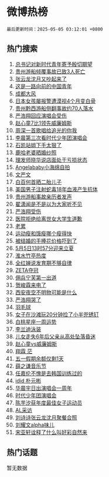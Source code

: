 # 微博热榜

`最后更新时间：2025-05-05 03:12:01 +0800`

## 热门搜索

1. [总书记对新时代青年寄予殷切期望](https://m.weibo.cn/search?containerid=100103type%3D1%26t%3D10%26q%3D%23%E6%80%BB%E4%B9%A6%E8%AE%B0%E5%AF%B9%E6%96%B0%E6%97%B6%E4%BB%A3%E9%9D%92%E5%B9%B4%E5%AF%84%E4%BA%88%E6%AE%B7%E5%88%87%E6%9C%9F%E6%9C%9B%23&stream_entry_id=51&isnewpage=1&extparam=seat%3D1%26dgr%3D0%26filter_type%3Drealtimehot%26stream_entry_id%3D51%26c_type%3D51%26pos%3D0%26cate%3D10103%26q%3D%2523%25E6%2580%25BB%25E4%25B9%25A6%25E8%25AE%25B0%25E5%25AF%25B9%25E6%2596%25B0%25E6%2597%25B6%25E4%25BB%25A3%25E9%259D%2592%25E5%25B9%25B4%25E5%25AF%2584%25E4%25BA%2588%25E6%25AE%25B7%25E5%2588%2587%25E6%259C%259F%25E6%259C%259B%2523%26display_time%3D1746385920%26pre_seqid%3D17463859203340155003267)
1. [贵州游船倾覆事故已致3人死亡](https://m.weibo.cn/search?containerid=100103type%3D1%26t%3D10%26q%3D%23%E8%B4%B5%E5%B7%9E%E6%B8%B8%E8%88%B9%E5%80%BE%E8%A6%86%E4%BA%8B%E6%95%85%E5%B7%B2%E8%87%B43%E4%BA%BA%E6%AD%BB%E4%BA%A1%23&stream_entry_id=31&isnewpage=1&extparam=seat%3D1%26lcate%3D5001%26pos%3D0%26q%3D%2523%25E8%25B4%25B5%25E5%25B7%259E%25E6%25B8%25B8%25E8%2588%25B9%25E5%2580%25BE%25E8%25A6%2586%25E4%25BA%258B%25E6%2595%2585%25E5%25B7%25B2%25E8%2587%25B43%25E4%25BA%25BA%25E6%25AD%25BB%25E4%25BA%25A1%2523%26dgr%3D0%26filter_type%3Drealtimehot%26band_rank%3D1%26c_type%3D31%26flag%3D2%26stream_entry_id%3D31%26cate%3D5001%26realpos%3D1%26display_time%3D1746385920%26pre_seqid%3D17463859203340155003267)
1. [张云龙沈月又吵起来了](https://m.weibo.cn/search?containerid=100103type%3D1%26t%3D10%26q%3D%23%E5%BC%A0%E4%BA%91%E9%BE%99%E6%B2%88%E6%9C%88%E5%8F%88%E5%90%B5%E8%B5%B7%E6%9D%A5%E4%BA%86%23&stream_entry_id=31&isnewpage=1&extparam=seat%3D1%26lcate%3D5001%26pos%3D1%26q%3D%2523%25E5%25BC%25A0%25E4%25BA%2591%25E9%25BE%2599%25E6%25B2%2588%25E6%259C%2588%25E5%258F%2588%25E5%2590%25B5%25E8%25B5%25B7%25E6%259D%25A5%25E4%25BA%2586%2523%26dgr%3D0%26filter_type%3Drealtimehot%26band_rank%3D2%26c_type%3D31%26flag%3D2%26stream_entry_id%3D31%26cate%3D5001%26realpos%3D2%26display_time%3D1746385920%26pre_seqid%3D17463859203340155003267)
1. [这是一路向前的中国青年](https://m.weibo.cn/search?containerid=100103type%3D1%26t%3D10%26q%3D%23%E8%BF%99%E6%98%AF%E4%B8%80%E8%B7%AF%E5%90%91%E5%89%8D%E7%9A%84%E4%B8%AD%E5%9B%BD%E9%9D%92%E5%B9%B4%23&stream_entry_id=31&isnewpage=1&extparam=seat%3D1%26lcate%3D5001%26pos%3D2%26q%3D%2523%25E8%25BF%2599%25E6%2598%25AF%25E4%25B8%2580%25E8%25B7%25AF%25E5%2590%2591%25E5%2589%258D%25E7%259A%2584%25E4%25B8%25AD%25E5%259B%25BD%25E9%259D%2592%25E5%25B9%25B4%2523%26dgr%3D0%26filter_type%3Drealtimehot%26band_rank%3D3%26c_type%3D31%26flag%3D0%26stream_entry_id%3D31%26cate%3D5001%26realpos%3D3%26display_time%3D1746385920%26pre_seqid%3D17463859203340155003267)
1. [成都大风](https://m.weibo.cn/search?containerid=100103type%3D1%26t%3D10%26q%3D%E6%88%90%E9%83%BD%E5%A4%A7%E9%A3%8E&stream_entry_id=31&isnewpage=1&extparam=seat%3D1%26lcate%3D5001%26pos%3D3%26q%3D%25E6%2588%2590%25E9%2583%25BD%25E5%25A4%25A7%25E9%25A3%258E%26dgr%3D0%26filter_type%3Drealtimehot%26band_rank%3D4%26c_type%3D31%26flag%3D0%26stream_entry_id%3D31%26cate%3D5001%26realpos%3D4%26display_time%3D1746385920%26pre_seqid%3D17463859203340155003267)
1. [日本女孩屡报警遭漠视4个月变白骨](https://m.weibo.cn/search?containerid=100103type%3D1%26t%3D10%26q%3D%23%E6%97%A5%E6%9C%AC%E5%A5%B3%E5%AD%A9%E5%B1%A1%E6%8A%A5%E8%AD%A6%E9%81%AD%E6%BC%A0%E8%A7%864%E4%B8%AA%E6%9C%88%E5%8F%98%E7%99%BD%E9%AA%A8%23&stream_entry_id=31&isnewpage=1&extparam=seat%3D1%26lcate%3D5001%26pos%3D4%26q%3D%2523%25E6%2597%25A5%25E6%259C%25AC%25E5%25A5%25B3%25E5%25AD%25A9%25E5%25B1%25A1%25E6%258A%25A5%25E8%25AD%25A6%25E9%2581%25AD%25E6%25BC%25A0%25E8%25A7%25864%25E4%25B8%25AA%25E6%259C%2588%25E5%258F%2598%25E7%2599%25BD%25E9%25AA%25A8%2523%26dgr%3D0%26filter_type%3Drealtimehot%26band_rank%3D5%26c_type%3D31%26flag%3D0%26stream_entry_id%3D31%26cate%3D5001%26realpos%3D5%26display_time%3D1746385920%26pre_seqid%3D17463859203340155003267)
1. [贵州黔西游船侧翻事故约70人落水](https://m.weibo.cn/search?containerid=100103type%3D1%26t%3D10%26q%3D%23%E8%B4%B5%E5%B7%9E%E9%BB%94%E8%A5%BF%E6%B8%B8%E8%88%B9%E4%BE%A7%E7%BF%BB%E4%BA%8B%E6%95%85%E7%BA%A670%E4%BA%BA%E8%90%BD%E6%B0%B4%23&stream_entry_id=31&isnewpage=1&extparam=seat%3D1%26lcate%3D5001%26pos%3D5%26q%3D%2523%25E8%25B4%25B5%25E5%25B7%259E%25E9%25BB%2594%25E8%25A5%25BF%25E6%25B8%25B8%25E8%2588%25B9%25E4%25BE%25A7%25E7%25BF%25BB%25E4%25BA%258B%25E6%2595%2585%25E7%25BA%25A670%25E4%25BA%25BA%25E8%2590%25BD%25E6%25B0%25B4%2523%26dgr%3D0%26filter_type%3Drealtimehot%26band_rank%3D6%26c_type%3D31%26flag%3D0%26stream_entry_id%3D31%26cate%3D5001%26realpos%3D6%26display_time%3D1746385920%26pre_seqid%3D17463859203340155003267)
1. [严浩翔回应演唱会受伤](https://m.weibo.cn/search?containerid=100103type%3D1%26t%3D10%26q%3D%23%E4%B8%A5%E6%B5%A9%E7%BF%94%E5%9B%9E%E5%BA%94%E6%BC%94%E5%94%B1%E4%BC%9A%E5%8F%97%E4%BC%A4%23&stream_entry_id=31&isnewpage=1&extparam=seat%3D1%26lcate%3D5001%26pos%3D6%26q%3D%2523%25E4%25B8%25A5%25E6%25B5%25A9%25E7%25BF%2594%25E5%259B%259E%25E5%25BA%2594%25E6%25BC%2594%25E5%2594%25B1%25E4%25BC%259A%25E5%258F%2597%25E4%25BC%25A4%2523%26dgr%3D0%26filter_type%3Drealtimehot%26band_rank%3D7%26c_type%3D31%26flag%3D0%26stream_entry_id%3D31%26cate%3D5001%26realpos%3D7%26display_time%3D1746385920%26pre_seqid%3D17463859203340155003267)
1. [赵心童7比1领先威廉姆斯](https://m.weibo.cn/search?containerid=100103type%3D1%26t%3D10%26q%3D%23%E8%B5%B5%E5%BF%83%E7%AB%A57%E6%AF%941%E9%A2%86%E5%85%88%E5%A8%81%E5%BB%89%E5%A7%86%E6%96%AF%23&stream_entry_id=31&isnewpage=1&extparam=seat%3D1%26lcate%3D5001%26pos%3D7%26q%3D%2523%25E8%25B5%25B5%25E5%25BF%2583%25E7%25AB%25A57%25E6%25AF%25941%25E9%25A2%2586%25E5%2585%2588%25E5%25A8%2581%25E5%25BB%2589%25E5%25A7%2586%25E6%2596%25AF%2523%26dgr%3D0%26filter_type%3Drealtimehot%26band_rank%3D8%26c_type%3D31%26flag%3D0%26stream_entry_id%3D31%26cate%3D5001%26realpos%3D8%26display_time%3D1746385920%26pre_seqid%3D17463859203340155003267)
1. [周深一首歌唱给追光的你我](https://m.weibo.cn/search?containerid=100103type%3D1%26t%3D10%26q%3D%23%E5%91%A8%E6%B7%B1%E4%B8%80%E9%A6%96%E6%AD%8C%E5%94%B1%E7%BB%99%E8%BF%BD%E5%85%89%E7%9A%84%E4%BD%A0%E6%88%91%23&stream_entry_id=31&isnewpage=1&extparam=seat%3D1%26lcate%3D5001%26pos%3D8%26q%3D%2523%25E5%2591%25A8%25E6%25B7%25B1%25E4%25B8%2580%25E9%25A6%2596%25E6%25AD%258C%25E5%2594%25B1%25E7%25BB%2599%25E8%25BF%25BD%25E5%2585%2589%25E7%259A%2584%25E4%25BD%25A0%25E6%2588%2591%2523%26dgr%3D0%26filter_type%3Drealtimehot%26band_rank%3D9%26c_type%3D31%26flag%3D0%26stream_entry_id%3D31%26cate%3D5001%26realpos%3D9%26display_time%3D1746385920%26pre_seqid%3D17463859203340155003267)
1. [李晨第三次看时代少年团演唱会](https://m.weibo.cn/search?containerid=100103type%3D1%26t%3D10%26q%3D%23%E6%9D%8E%E6%99%A8%E7%AC%AC%E4%B8%89%E6%AC%A1%E7%9C%8B%E6%97%B6%E4%BB%A3%E5%B0%91%E5%B9%B4%E5%9B%A2%E6%BC%94%E5%94%B1%E4%BC%9A%23&stream_entry_id=31&isnewpage=1&extparam=seat%3D1%26lcate%3D5001%26pos%3D9%26q%3D%2523%25E6%259D%258E%25E6%2599%25A8%25E7%25AC%25AC%25E4%25B8%2589%25E6%25AC%25A1%25E7%259C%258B%25E6%2597%25B6%25E4%25BB%25A3%25E5%25B0%2591%25E5%25B9%25B4%25E5%259B%25A2%25E6%25BC%2594%25E5%2594%25B1%25E4%25BC%259A%2523%26dgr%3D0%26filter_type%3Drealtimehot%26band_rank%3D10%26c_type%3D31%26flag%3D0%26stream_entry_id%3D31%26cate%3D5001%26realpos%3D10%26display_time%3D1746385920%26pre_seqid%3D17463859203340155003267)
1. [石凯站姐下手太狠了](https://m.weibo.cn/search?containerid=100103type%3D1%26t%3D10%26q%3D%23%E7%9F%B3%E5%87%AF%E7%AB%99%E5%A7%90%E4%B8%8B%E6%89%8B%E5%A4%AA%E7%8B%A0%E4%BA%86%23&stream_entry_id=31&isnewpage=1&extparam=seat%3D1%26lcate%3D5001%26pos%3D10%26q%3D%2523%25E7%259F%25B3%25E5%2587%25AF%25E7%25AB%2599%25E5%25A7%2590%25E4%25B8%258B%25E6%2589%258B%25E5%25A4%25AA%25E7%258B%25A0%25E4%25BA%2586%2523%26dgr%3D0%26filter_type%3Drealtimehot%26band_rank%3D11%26c_type%3D31%26flag%3D2%26stream_entry_id%3D31%26cate%3D5001%26realpos%3D11%26display_time%3D1746385920%26pre_seqid%3D17463859203340155003267)
1. [鹿哈老婆晒婚纱照](https://m.weibo.cn/search?containerid=100103type%3D1%26t%3D10%26q%3D%23%E9%B9%BF%E5%93%88%E8%80%81%E5%A9%86%E6%99%92%E5%A9%9A%E7%BA%B1%E7%85%A7%23&stream_entry_id=31&isnewpage=1&extparam=seat%3D1%26lcate%3D5001%26pos%3D11%26q%3D%2523%25E9%25B9%25BF%25E5%2593%2588%25E8%2580%2581%25E5%25A9%2586%25E6%2599%2592%25E5%25A9%259A%25E7%25BA%25B1%25E7%2585%25A7%2523%26dgr%3D0%26filter_type%3Drealtimehot%26band_rank%3D12%26c_type%3D31%26flag%3D2%26stream_entry_id%3D31%26cate%3D5001%26realpos%3D12%26display_time%3D1746385920%26pre_seqid%3D17463859203340155003267)
1. [理发师晓华说店面处于亏损状态](https://m.weibo.cn/search?containerid=100103type%3D1%26t%3D10%26q%3D%23%E7%90%86%E5%8F%91%E5%B8%88%E6%99%93%E5%8D%8E%E8%AF%B4%E5%BA%97%E9%9D%A2%E5%A4%84%E4%BA%8E%E4%BA%8F%E6%8D%9F%E7%8A%B6%E6%80%81%23&stream_entry_id=31&isnewpage=1&extparam=seat%3D1%26lcate%3D5001%26pos%3D12%26q%3D%2523%25E7%2590%2586%25E5%258F%2591%25E5%25B8%2588%25E6%2599%2593%25E5%258D%258E%25E8%25AF%25B4%25E5%25BA%2597%25E9%259D%25A2%25E5%25A4%2584%25E4%25BA%258E%25E4%25BA%258F%25E6%258D%259F%25E7%258A%25B6%25E6%2580%2581%2523%26dgr%3D0%26filter_type%3Drealtimehot%26band_rank%3D13%26c_type%3D31%26flag%3D2%26stream_entry_id%3D31%26cate%3D5001%26realpos%3D13%26display_time%3D1746385920%26pre_seqid%3D17463859203340155003267)
1. [Angelababy小海绵自拍](https://m.weibo.cn/search?containerid=100103type%3D1%26t%3D10%26q%3D%23Angelababy%E5%B0%8F%E6%B5%B7%E7%BB%B5%E8%87%AA%E6%8B%8D%23&stream_entry_id=31&isnewpage=1&extparam=seat%3D1%26lcate%3D5001%26pos%3D13%26q%3D%2523Angelababy%25E5%25B0%258F%25E6%25B5%25B7%25E7%25BB%25B5%25E8%2587%25AA%25E6%258B%258D%2523%26dgr%3D0%26filter_type%3Drealtimehot%26band_rank%3D14%26c_type%3D31%26flag%3D2%26stream_entry_id%3D31%26cate%3D5001%26realpos%3D14%26display_time%3D1746385920%26pre_seqid%3D17463859203340155003267)
1. [文严文](https://m.weibo.cn/search?containerid=100103type%3D1%26t%3D10%26q%3D%E6%96%87%E4%B8%A5%E6%96%87&stream_entry_id=31&isnewpage=1&extparam=seat%3D1%26lcate%3D5001%26pos%3D14%26q%3D%25E6%2596%2587%25E4%25B8%25A5%25E6%2596%2587%26dgr%3D0%26filter_type%3Drealtimehot%26band_rank%3D15%26c_type%3D31%26flag%3D0%26stream_entry_id%3D31%26cate%3D5001%26realpos%3D15%26display_time%3D1746385920%26pre_seqid%3D17463859203340155003267)
1. [白百何首晒二胎儿子](https://m.weibo.cn/search?containerid=100103type%3D1%26t%3D10%26q%3D%23%E7%99%BD%E7%99%BE%E4%BD%95%E9%A6%96%E6%99%92%E4%BA%8C%E8%83%8E%E5%84%BF%E5%AD%90%23&stream_entry_id=31&isnewpage=1&extparam=seat%3D1%26lcate%3D5001%26pos%3D15%26q%3D%2523%25E7%2599%25BD%25E7%2599%25BE%25E4%25BD%2595%25E9%25A6%2596%25E6%2599%2592%25E4%25BA%258C%25E8%2583%258E%25E5%2584%25BF%25E5%25AD%2590%2523%26dgr%3D0%26filter_type%3Drealtimehot%26band_rank%3D16%26c_type%3D31%26flag%3D2%26stream_entry_id%3D31%26cate%3D5001%26realpos%3D16%26display_time%3D1746385920%26pre_seqid%3D17463859203340155003267)
1. [美国男子注射蛇毒18年血液产生抗体](https://m.weibo.cn/search?containerid=100103type%3D1%26t%3D10%26q%3D%23%E7%BE%8E%E5%9B%BD%E7%94%B7%E5%AD%90%E6%B3%A8%E5%B0%84%E8%9B%87%E6%AF%9218%E5%B9%B4%E8%A1%80%E6%B6%B2%E4%BA%A7%E7%94%9F%E6%8A%97%E4%BD%93%23&stream_entry_id=31&isnewpage=1&extparam=seat%3D1%26lcate%3D5001%26pos%3D16%26q%3D%2523%25E7%25BE%258E%25E5%259B%25BD%25E7%2594%25B7%25E5%25AD%2590%25E6%25B3%25A8%25E5%25B0%2584%25E8%259B%2587%25E6%25AF%259218%25E5%25B9%25B4%25E8%25A1%2580%25E6%25B6%25B2%25E4%25BA%25A7%25E7%2594%259F%25E6%258A%2597%25E4%25BD%2593%2523%26dgr%3D0%26filter_type%3Drealtimehot%26band_rank%3D17%26c_type%3D31%26flag%3D0%26stream_entry_id%3D31%26cate%3D5001%26realpos%3D17%26display_time%3D1746385920%26pre_seqid%3D17463859203340155003267)
1. [贵州游船事故亲历者发声](https://m.weibo.cn/search?containerid=100103type%3D1%26t%3D10%26q%3D%E8%B4%B5%E5%B7%9E%E6%B8%B8%E8%88%B9%E4%BA%8B%E6%95%85%E4%BA%B2%E5%8E%86%E8%80%85%E5%8F%91%E5%A3%B0&stream_entry_id=31&isnewpage=1&extparam=seat%3D1%26lcate%3D5001%26pos%3D17%26q%3D%25E8%25B4%25B5%25E5%25B7%259E%25E6%25B8%25B8%25E8%2588%25B9%25E4%25BA%258B%25E6%2595%2585%25E4%25BA%25B2%25E5%258E%2586%25E8%2580%2585%25E5%258F%2591%25E5%25A3%25B0%26dgr%3D0%26filter_type%3Drealtimehot%26band_rank%3D18%26c_type%3D31%26flag%3D0%26stream_entry_id%3D31%26cate%3D5001%26realpos%3D18%26display_time%3D1746385920%26pre_seqid%3D17463859203340155003267)
1. [翟潇闻是不是以为大家听不见](https://m.weibo.cn/search?containerid=100103type%3D1%26t%3D10%26q%3D%E7%BF%9F%E6%BD%87%E9%97%BB%E6%98%AF%E4%B8%8D%E6%98%AF%E4%BB%A5%E4%B8%BA%E5%A4%A7%E5%AE%B6%E5%90%AC%E4%B8%8D%E8%A7%81&stream_entry_id=31&isnewpage=1&extparam=seat%3D1%26lcate%3D5001%26pos%3D18%26q%3D%25E7%25BF%259F%25E6%25BD%2587%25E9%2597%25BB%25E6%2598%25AF%25E4%25B8%258D%25E6%2598%25AF%25E4%25BB%25A5%25E4%25B8%25BA%25E5%25A4%25A7%25E5%25AE%25B6%25E5%2590%25AC%25E4%25B8%258D%25E8%25A7%2581%26dgr%3D0%26filter_type%3Drealtimehot%26band_rank%3D19%26c_type%3D31%26flag%3D0%26stream_entry_id%3D31%26cate%3D5001%26realpos%3D19%26display_time%3D1746385920%26pre_seqid%3D17463859203340155003267)
1. [严浩翔受伤](https://m.weibo.cn/search?containerid=100103type%3D1%26t%3D10%26q%3D%E4%B8%A5%E6%B5%A9%E7%BF%94%E5%8F%97%E4%BC%A4&stream_entry_id=31&isnewpage=1&extparam=seat%3D1%26lcate%3D5001%26pos%3D19%26q%3D%25E4%25B8%25A5%25E6%25B5%25A9%25E7%25BF%2594%25E5%258F%2597%25E4%25BC%25A4%26dgr%3D0%26filter_type%3Drealtimehot%26band_rank%3D20%26c_type%3D31%26flag%3D0%26stream_entry_id%3D31%26cate%3D5001%26realpos%3D20%26display_time%3D1746385920%26pre_seqid%3D17463859203340155003267)
1. [医院拒绝给离世女大学生道歉](https://m.weibo.cn/search?containerid=100103type%3D1%26t%3D10%26q%3D%23%E5%8C%BB%E9%99%A2%E6%8B%92%E7%BB%9D%E7%BB%99%E7%A6%BB%E4%B8%96%E5%A5%B3%E5%A4%A7%E5%AD%A6%E7%94%9F%E9%81%93%E6%AD%89%23&stream_entry_id=31&isnewpage=1&extparam=seat%3D1%26lcate%3D5001%26pos%3D20%26q%3D%2523%25E5%258C%25BB%25E9%2599%25A2%25E6%258B%2592%25E7%25BB%259D%25E7%25BB%2599%25E7%25A6%25BB%25E4%25B8%2596%25E5%25A5%25B3%25E5%25A4%25A7%25E5%25AD%25A6%25E7%2594%259F%25E9%2581%2593%25E6%25AD%2589%2523%26dgr%3D0%26filter_type%3Drealtimehot%26band_rank%3D21%26c_type%3D31%26flag%3D2%26stream_entry_id%3D31%26cate%3D5001%26realpos%3D21%26display_time%3D1746385920%26pre_seqid%3D17463859203340155003267)
1. [老累](https://m.weibo.cn/search?containerid=100103type%3D1%26t%3D10%26q%3D%E8%80%81%E7%B4%AF&stream_entry_id=31&isnewpage=1&extparam=seat%3D1%26lcate%3D5001%26pos%3D21%26q%3D%25E8%2580%2581%25E7%25B4%25AF%26dgr%3D0%26filter_type%3Drealtimehot%26band_rank%3D22%26c_type%3D31%26flag%3D0%26stream_entry_id%3D31%26cate%3D5001%26realpos%3D22%26display_time%3D1746385920%26pre_seqid%3D17463859203340155003267)
1. [运动瘦和饿瘦哪个瘦得快](https://m.weibo.cn/search?containerid=100103type%3D1%26t%3D10%26q%3D%23%E8%BF%90%E5%8A%A8%E7%98%A6%E5%92%8C%E9%A5%BF%E7%98%A6%E5%93%AA%E4%B8%AA%E7%98%A6%E5%BE%97%E5%BF%AB%23&stream_entry_id=31&isnewpage=1&extparam=seat%3D1%26lcate%3D5001%26pos%3D22%26q%3D%2523%25E8%25BF%2590%25E5%258A%25A8%25E7%2598%25A6%25E5%2592%258C%25E9%25A5%25BF%25E7%2598%25A6%25E5%2593%25AA%25E4%25B8%25AA%25E7%2598%25A6%25E5%25BE%2597%25E5%25BF%25AB%2523%26dgr%3D0%26filter_type%3Drealtimehot%26band_rank%3D23%26c_type%3D31%26flag%3D0%26stream_entry_id%3D31%26cate%3D5001%26realpos%3D23%26display_time%3D1746385920%26pre_seqid%3D17463859203340155003267)
1. [被结婚的手捧花价格吓到了](https://m.weibo.cn/search?containerid=100103type%3D1%26t%3D10%26q%3D%23%E8%A2%AB%E7%BB%93%E5%A9%9A%E7%9A%84%E6%89%8B%E6%8D%A7%E8%8A%B1%E4%BB%B7%E6%A0%BC%E5%90%93%E5%88%B0%E4%BA%86%23&stream_entry_id=31&isnewpage=1&extparam=seat%3D1%26lcate%3D5001%26pos%3D23%26q%3D%2523%25E8%25A2%25AB%25E7%25BB%2593%25E5%25A9%259A%25E7%259A%2584%25E6%2589%258B%25E6%258D%25A7%25E8%258A%25B1%25E4%25BB%25B7%25E6%25A0%25BC%25E5%2590%2593%25E5%2588%25B0%25E4%25BA%2586%2523%26dgr%3D0%26filter_type%3Drealtimehot%26band_rank%3D24%26c_type%3D31%26flag%3D0%26stream_entry_id%3D31%26cate%3D5001%26realpos%3D24%26display_time%3D1746385920%26pre_seqid%3D17463859203340155003267)
1. [5月5日13时57分迎来立夏](https://m.weibo.cn/search?containerid=100103type%3D1%26t%3D10%26q%3D%235%E6%9C%885%E6%97%A513%E6%97%B657%E5%88%86%E8%BF%8E%E6%9D%A5%E7%AB%8B%E5%A4%8F%23&stream_entry_id=31&isnewpage=1&extparam=seat%3D1%26lcate%3D5001%26pos%3D24%26q%3D%25235%25E6%259C%25885%25E6%2597%25A513%25E6%2597%25B657%25E5%2588%2586%25E8%25BF%258E%25E6%259D%25A5%25E7%25AB%258B%25E5%25A4%258F%2523%26dgr%3D0%26filter_type%3Drealtimehot%26band_rank%3D25%26c_type%3D31%26flag%3D0%26stream_entry_id%3D31%26cate%3D5001%26realpos%3D25%26display_time%3D1746385920%26pre_seqid%3D17463859203340155003267)
1. [淮水竹亭热度](https://m.weibo.cn/search?containerid=100103type%3D1%26t%3D10%26q%3D%23%E6%B7%AE%E6%B0%B4%E7%AB%B9%E4%BA%AD%E7%83%AD%E5%BA%A6%23&stream_entry_id=31&isnewpage=1&extparam=seat%3D1%26lcate%3D5001%26pos%3D25%26q%3D%2523%25E6%25B7%25AE%25E6%25B0%25B4%25E7%25AB%25B9%25E4%25BA%25AD%25E7%2583%25AD%25E5%25BA%25A6%2523%26dgr%3D0%26filter_type%3Drealtimehot%26band_rank%3D26%26c_type%3D31%26flag%3D0%26stream_entry_id%3D31%26cate%3D5001%26realpos%3D26%26display_time%3D1746385920%26pre_seqid%3D17463859203340155003267)
1. [全红婵说发育期不够自律](https://m.weibo.cn/search?containerid=100103type%3D1%26t%3D10%26q%3D%23%E5%85%A8%E7%BA%A2%E5%A9%B5%E8%AF%B4%E5%8F%91%E8%82%B2%E6%9C%9F%E4%B8%8D%E5%A4%9F%E8%87%AA%E5%BE%8B%23&stream_entry_id=31&isnewpage=1&extparam=seat%3D1%26lcate%3D5001%26pos%3D26%26q%3D%2523%25E5%2585%25A8%25E7%25BA%25A2%25E5%25A9%25B5%25E8%25AF%25B4%25E5%258F%2591%25E8%2582%25B2%25E6%259C%259F%25E4%25B8%258D%25E5%25A4%259F%25E8%2587%25AA%25E5%25BE%258B%2523%26dgr%3D0%26filter_type%3Drealtimehot%26band_rank%3D27%26c_type%3D31%26flag%3D0%26stream_entry_id%3D31%26cate%3D5001%26realpos%3D27%26display_time%3D1746385920%26pre_seqid%3D17463859203340155003267)
1. [ZETA夺冠](https://m.weibo.cn/search?containerid=100103type%3D1%26t%3D10%26q%3DZETA%E5%A4%BA%E5%86%A0&stream_entry_id=31&isnewpage=1&extparam=seat%3D1%26lcate%3D5001%26pos%3D27%26q%3DZETA%25E5%25A4%25BA%25E5%2586%25A0%26dgr%3D0%26filter_type%3Drealtimehot%26band_rank%3D28%26c_type%3D31%26flag%3D0%26stream_entry_id%3D31%26cate%3D5001%26realpos%3D28%26display_time%3D1746385920%26pre_seqid%3D17463859203340155003267)
1. [佣兵宁芙第一出道](https://m.weibo.cn/search?containerid=100103type%3D1%26t%3D10%26q%3D%E4%BD%A3%E5%85%B5%E5%AE%81%E8%8A%99%E7%AC%AC%E4%B8%80%E5%87%BA%E9%81%93&stream_entry_id=31&isnewpage=1&extparam=seat%3D1%26lcate%3D5001%26pos%3D28%26q%3D%25E4%25BD%25A3%25E5%2585%25B5%25E5%25AE%2581%25E8%258A%2599%25E7%25AC%25AC%25E4%25B8%2580%25E5%2587%25BA%25E9%2581%2593%26dgr%3D0%26filter_type%3Drealtimehot%26band_rank%3D29%26c_type%3D31%26flag%3D0%26stream_entry_id%3D31%26cate%3D5001%26realpos%3D29%26display_time%3D1746385920%26pre_seqid%3D17463859203340155003267)
1. [贺峻霖来电了](https://m.weibo.cn/search?containerid=100103type%3D1%26t%3D10%26q%3D%23%E8%B4%BA%E5%B3%BB%E9%9C%96%E6%9D%A5%E7%94%B5%E4%BA%86%23&stream_entry_id=31&isnewpage=1&extparam=seat%3D1%26lcate%3D5001%26pos%3D29%26q%3D%2523%25E8%25B4%25BA%25E5%25B3%25BB%25E9%259C%2596%25E6%259D%25A5%25E7%2594%25B5%25E4%25BA%2586%2523%26dgr%3D0%26filter_type%3Drealtimehot%26band_rank%3D30%26c_type%3D31%26flag%3D0%26stream_entry_id%3D31%26cate%3D5001%26realpos%3D30%26display_time%3D1746385920%26pre_seqid%3D17463859203340155003267)
1. [西安夜空不明物可能是什么](https://m.weibo.cn/search?containerid=100103type%3D1%26t%3D10%26q%3D%E8%A5%BF%E5%AE%89%E5%A4%9C%E7%A9%BA%E4%B8%8D%E6%98%8E%E7%89%A9%E5%8F%AF%E8%83%BD%E6%98%AF%E4%BB%80%E4%B9%88&stream_entry_id=31&isnewpage=1&extparam=seat%3D1%26lcate%3D5001%26pos%3D30%26q%3D%25E8%25A5%25BF%25E5%25AE%2589%25E5%25A4%259C%25E7%25A9%25BA%25E4%25B8%258D%25E6%2598%258E%25E7%2589%25A9%25E5%258F%25AF%25E8%2583%25BD%25E6%2598%25AF%25E4%25BB%2580%25E4%25B9%2588%26dgr%3D0%26filter_type%3Drealtimehot%26band_rank%3D31%26c_type%3D31%26flag%3D1%26stream_entry_id%3D31%26cate%3D5001%26realpos%3D31%26display_time%3D1746385920%26pre_seqid%3D17463859203340155003267)
1. [严浩翔哭了](https://m.weibo.cn/search?containerid=100103type%3D1%26t%3D10%26q%3D%23%E4%B8%A5%E6%B5%A9%E7%BF%94%E5%93%AD%E4%BA%86%23&stream_entry_id=31&isnewpage=1&extparam=seat%3D1%26lcate%3D5001%26pos%3D31%26q%3D%2523%25E4%25B8%25A5%25E6%25B5%25A9%25E7%25BF%2594%25E5%2593%25AD%25E4%25BA%2586%2523%26dgr%3D0%26filter_type%3Drealtimehot%26band_rank%3D32%26c_type%3D31%26flag%3D0%26stream_entry_id%3D31%26cate%3D5001%26realpos%3D32%26display_time%3D1746385920%26pre_seqid%3D17463859203340155003267)
1. [羽毛球](https://m.weibo.cn/search?containerid=100103type%3D1%26t%3D10%26q%3D%E7%BE%BD%E6%AF%9B%E7%90%83&stream_entry_id=31&isnewpage=1&extparam=seat%3D1%26lcate%3D5001%26pos%3D32%26q%3D%25E7%25BE%25BD%25E6%25AF%259B%25E7%2590%2583%26dgr%3D0%26filter_type%3Drealtimehot%26band_rank%3D33%26c_type%3D31%26flag%3D0%26stream_entry_id%3D31%26cate%3D5001%26realpos%3D33%26display_time%3D1746385920%26pre_seqid%3D17463859203340155003267)
1. [女子在沙滩玩20分钟捡了小半兜锈钉](https://m.weibo.cn/search?containerid=100103type%3D1%26t%3D10%26q%3D%23%E5%A5%B3%E5%AD%90%E5%9C%A8%E6%B2%99%E6%BB%A9%E7%8E%A920%E5%88%86%E9%92%9F%E6%8D%A1%E4%BA%86%E5%B0%8F%E5%8D%8A%E5%85%9C%E9%94%88%E9%92%89%23&stream_entry_id=31&isnewpage=1&extparam=seat%3D1%26lcate%3D5001%26pos%3D33%26q%3D%2523%25E5%25A5%25B3%25E5%25AD%2590%25E5%259C%25A8%25E6%25B2%2599%25E6%25BB%25A9%25E7%258E%25A920%25E5%2588%2586%25E9%2592%259F%25E6%258D%25A1%25E4%25BA%2586%25E5%25B0%258F%25E5%258D%258A%25E5%2585%259C%25E9%2594%2588%25E9%2592%2589%2523%26dgr%3D0%26filter_type%3Drealtimehot%26band_rank%3D34%26c_type%3D31%26flag%3D0%26stream_entry_id%3D31%26cate%3D5001%26realpos%3D34%26display_time%3D1746385920%26pre_seqid%3D17463859203340155003267)
1. [白桃星座一周运势](https://m.weibo.cn/search?containerid=100103type%3D1%26t%3D10%26q%3D%E7%99%BD%E6%A1%83%E6%98%9F%E5%BA%A7%E4%B8%80%E5%91%A8%E8%BF%90%E5%8A%BF&stream_entry_id=31&isnewpage=1&extparam=seat%3D1%26lcate%3D5001%26pos%3D34%26q%3D%25E7%2599%25BD%25E6%25A1%2583%25E6%2598%259F%25E5%25BA%25A7%25E4%25B8%2580%25E5%2591%25A8%25E8%25BF%2590%25E5%258A%25BF%26dgr%3D0%26filter_type%3Drealtimehot%26band_rank%3D35%26c_type%3D31%26flag%3D0%26stream_entry_id%3D31%26cate%3D5001%26realpos%3D35%26display_time%3D1746385920%26pre_seqid%3D17463859203340155003267)
1. [李兰迪泳装](https://m.weibo.cn/search?containerid=100103type%3D1%26t%3D10%26q%3D%23%E6%9D%8E%E5%85%B0%E8%BF%AA%E6%B3%B3%E8%A3%85%23&stream_entry_id=31&isnewpage=1&extparam=seat%3D1%26lcate%3D5001%26pos%3D35%26q%3D%2523%25E6%259D%258E%25E5%2585%25B0%25E8%25BF%25AA%25E6%25B3%25B3%25E8%25A3%2585%2523%26dgr%3D0%26filter_type%3Drealtimehot%26band_rank%3D36%26c_type%3D31%26flag%3D0%26stream_entry_id%3D31%26cate%3D5001%26realpos%3D36%26display_time%3D1746385920%26pre_seqid%3D17463859203340155003267)
1. [儿女走失6年后父亲从高处坠落昏迷](https://m.weibo.cn/search?containerid=100103type%3D1%26t%3D10%26q%3D%23%E5%84%BF%E5%A5%B3%E8%B5%B0%E5%A4%B16%E5%B9%B4%E5%90%8E%E7%88%B6%E4%BA%B2%E4%BB%8E%E9%AB%98%E5%A4%84%E5%9D%A0%E8%90%BD%E6%98%8F%E8%BF%B7%23&stream_entry_id=31&isnewpage=1&extparam=seat%3D1%26lcate%3D5001%26pos%3D36%26q%3D%2523%25E5%2584%25BF%25E5%25A5%25B3%25E8%25B5%25B0%25E5%25A4%25B16%25E5%25B9%25B4%25E5%2590%258E%25E7%2588%25B6%25E4%25BA%25B2%25E4%25BB%258E%25E9%25AB%2598%25E5%25A4%2584%25E5%259D%25A0%25E8%2590%25BD%25E6%2598%258F%25E8%25BF%25B7%2523%26dgr%3D0%26filter_type%3Drealtimehot%26band_rank%3D37%26c_type%3D31%26flag%3D0%26stream_entry_id%3D31%26cate%3D5001%26realpos%3D37%26display_time%3D1746385920%26pre_seqid%3D17463859203340155003267)
1. [赵心童vs威廉姆斯](https://m.weibo.cn/search?containerid=100103type%3D1%26t%3D10%26q%3D%23%E8%B5%B5%E5%BF%83%E7%AB%A5vs%E5%A8%81%E5%BB%89%E5%A7%86%E6%96%AF%23&stream_entry_id=31&isnewpage=1&extparam=seat%3D1%26lcate%3D5001%26pos%3D37%26q%3D%2523%25E8%25B5%25B5%25E5%25BF%2583%25E7%25AB%25A5vs%25E5%25A8%2581%25E5%25BB%2589%25E5%25A7%2586%25E6%2596%25AF%2523%26dgr%3D0%26filter_type%3Drealtimehot%26band_rank%3D38%26c_type%3D31%26flag%3D0%26stream_entry_id%3D31%26cate%3D5001%26realpos%3D38%26display_time%3D1746385920%26pre_seqid%3D17463859203340155003267)
1. [翔霖 茫](https://m.weibo.cn/search?containerid=100103type%3D1%26t%3D10%26q%3D%E7%BF%94%E9%9C%96+%E8%8C%AB&stream_entry_id=31&isnewpage=1&extparam=seat%3D1%26lcate%3D5001%26pos%3D38%26q%3D%25E7%25BF%2594%25E9%259C%2596%2520%25E8%258C%25AB%26dgr%3D0%26filter_type%3Drealtimehot%26band_rank%3D39%26c_type%3D31%26flag%3D0%26stream_entry_id%3D31%26cate%3D5001%26realpos%3D39%26display_time%3D1746385920%26pre_seqid%3D17463859203340155003267)
1. [五一假期余额仅剩1天](https://m.weibo.cn/search?containerid=100103type%3D1%26t%3D10%26q%3D%23%E4%BA%94%E4%B8%80%E5%81%87%E6%9C%9F%E4%BD%99%E9%A2%9D%E4%BB%85%E5%89%A91%E5%A4%A9%23&stream_entry_id=31&isnewpage=1&extparam=seat%3D1%26lcate%3D5001%26pos%3D39%26q%3D%2523%25E4%25BA%2594%25E4%25B8%2580%25E5%2581%2587%25E6%259C%259F%25E4%25BD%2599%25E9%25A2%259D%25E4%25BB%2585%25E5%2589%25A91%25E5%25A4%25A9%2523%26dgr%3D0%26filter_type%3Drealtimehot%26band_rank%3D40%26c_type%3D31%26flag%3D0%26stream_entry_id%3D31%26cate%3D5001%26realpos%3D40%26display_time%3D1746385920%26pre_seqid%3D17463859203340155003267)
1. [薛之谦音乐节](https://m.weibo.cn/search?containerid=100103type%3D1%26t%3D10%26q%3D%E8%96%9B%E4%B9%8B%E8%B0%A6%E9%9F%B3%E4%B9%90%E8%8A%82&stream_entry_id=31&isnewpage=1&extparam=seat%3D1%26lcate%3D5001%26pos%3D40%26q%3D%25E8%2596%259B%25E4%25B9%258B%25E8%25B0%25A6%25E9%259F%25B3%25E4%25B9%2590%25E8%258A%2582%26dgr%3D0%26filter_type%3Drealtimehot%26band_rank%3D41%26c_type%3D31%26flag%3D0%26stream_entry_id%3D31%26cate%3D5001%26realpos%3D41%26display_time%3D1746385920%26pre_seqid%3D17463859203340155003267)
1. [任嘉伦不愧是去韩国训练过的](https://m.weibo.cn/search?containerid=100103type%3D1%26t%3D10%26q%3D%E4%BB%BB%E5%98%89%E4%BC%A6%E4%B8%8D%E6%84%A7%E6%98%AF%E5%8E%BB%E9%9F%A9%E5%9B%BD%E8%AE%AD%E7%BB%83%E8%BF%87%E7%9A%84&stream_entry_id=31&isnewpage=1&extparam=seat%3D1%26lcate%3D5001%26pos%3D41%26q%3D%25E4%25BB%25BB%25E5%2598%2589%25E4%25BC%25A6%25E4%25B8%258D%25E6%2584%25A7%25E6%2598%25AF%25E5%258E%25BB%25E9%259F%25A9%25E5%259B%25BD%25E8%25AE%25AD%25E7%25BB%2583%25E8%25BF%2587%25E7%259A%2584%26dgr%3D0%26filter_type%3Drealtimehot%26band_rank%3D42%26c_type%3D31%26flag%3D0%26stream_entry_id%3D31%26cate%3D5001%26realpos%3D42%26display_time%3D1746385920%26pre_seqid%3D17463859203340155003267)
1. [idid 朴元彬](https://m.weibo.cn/search?containerid=100103type%3D1%26t%3D10%26q%3Didid+%E6%9C%B4%E5%85%83%E5%BD%AC&stream_entry_id=31&isnewpage=1&extparam=seat%3D1%26lcate%3D5001%26pos%3D42%26q%3Didid%2520%25E6%259C%25B4%25E5%2585%2583%25E5%25BD%25AC%26dgr%3D0%26filter_type%3Drealtimehot%26band_rank%3D43%26c_type%3D31%26flag%3D0%26stream_entry_id%3D31%26cate%3D5001%26realpos%3D43%26display_time%3D1746385920%26pre_seqid%3D17463859203340155003267)
1. [华晨宇日出演唱会一周年](https://m.weibo.cn/search?containerid=100103type%3D1%26t%3D10%26q%3D%23%E5%8D%8E%E6%99%A8%E5%AE%87%E6%97%A5%E5%87%BA%E6%BC%94%E5%94%B1%E4%BC%9A%E4%B8%80%E5%91%A8%E5%B9%B4%23&stream_entry_id=31&isnewpage=1&extparam=seat%3D1%26lcate%3D5001%26pos%3D43%26q%3D%2523%25E5%258D%258E%25E6%2599%25A8%25E5%25AE%2587%25E6%2597%25A5%25E5%2587%25BA%25E6%25BC%2594%25E5%2594%25B1%25E4%25BC%259A%25E4%25B8%2580%25E5%2591%25A8%25E5%25B9%25B4%2523%26dgr%3D0%26filter_type%3Drealtimehot%26band_rank%3D44%26c_type%3D31%26flag%3D1%26stream_entry_id%3D31%26cate%3D5001%26realpos%3D44%26display_time%3D1746385920%26pre_seqid%3D17463859203340155003267)
1. [时代少年团演唱会](https://m.weibo.cn/search?containerid=100103type%3D1%26t%3D10%26q%3D%E6%97%B6%E4%BB%A3%E5%B0%91%E5%B9%B4%E5%9B%A2%E6%BC%94%E5%94%B1%E4%BC%9A&stream_entry_id=31&isnewpage=1&extparam=seat%3D1%26lcate%3D5001%26pos%3D44%26q%3D%25E6%2597%25B6%25E4%25BB%25A3%25E5%25B0%2591%25E5%25B9%25B4%25E5%259B%25A2%25E6%25BC%2594%25E5%2594%25B1%25E4%25BC%259A%26dgr%3D0%26filter_type%3Drealtimehot%26band_rank%3D45%26c_type%3D31%26flag%3D0%26stream_entry_id%3D31%26cate%3D5001%26realpos%3D45%26display_time%3D1746385920%26pre_seqid%3D17463859203340155003267)
1. [陈芋汐获年度最佳女子运动员](https://m.weibo.cn/search?containerid=100103type%3D1%26t%3D10%26q%3D%23%E9%99%88%E8%8A%8B%E6%B1%90%E8%8E%B7%E5%B9%B4%E5%BA%A6%E6%9C%80%E4%BD%B3%E5%A5%B3%E5%AD%90%E8%BF%90%E5%8A%A8%E5%91%98%23&stream_entry_id=31&isnewpage=1&extparam=seat%3D1%26lcate%3D5001%26pos%3D45%26q%3D%2523%25E9%2599%2588%25E8%258A%258B%25E6%25B1%2590%25E8%258E%25B7%25E5%25B9%25B4%25E5%25BA%25A6%25E6%259C%2580%25E4%25BD%25B3%25E5%25A5%25B3%25E5%25AD%2590%25E8%25BF%2590%25E5%258A%25A8%25E5%2591%2598%2523%26dgr%3D0%26filter_type%3Drealtimehot%26band_rank%3D46%26c_type%3D31%26flag%3D0%26stream_entry_id%3D31%26cate%3D5001%26realpos%3D46%26display_time%3D1746385920%26pre_seqid%3D17463859203340155003267)
1. [AL采访](https://m.weibo.cn/search?containerid=100103type%3D1%26t%3D10%26q%3DAL%E9%87%87%E8%AE%BF&stream_entry_id=31&isnewpage=1&extparam=seat%3D1%26lcate%3D5001%26pos%3D46%26q%3DAL%25E9%2587%2587%25E8%25AE%25BF%26dgr%3D0%26filter_type%3Drealtimehot%26band_rank%3D47%26c_type%3D31%26flag%3D0%26stream_entry_id%3D31%26cate%3D5001%26realpos%3D47%26display_time%3D1746385920%26pre_seqid%3D17463859203340155003267)
1. [刘诗诗张云龙沈月聚餐合照](https://m.weibo.cn/search?containerid=100103type%3D1%26t%3D10%26q%3D%23%E5%88%98%E8%AF%97%E8%AF%97%E5%BC%A0%E4%BA%91%E9%BE%99%E6%B2%88%E6%9C%88%E8%81%9A%E9%A4%90%E5%90%88%E7%85%A7%23&stream_entry_id=31&isnewpage=1&extparam=seat%3D1%26lcate%3D5001%26pos%3D47%26q%3D%2523%25E5%2588%2598%25E8%25AF%2597%25E8%25AF%2597%25E5%25BC%25A0%25E4%25BA%2591%25E9%25BE%2599%25E6%25B2%2588%25E6%259C%2588%25E8%2581%259A%25E9%25A4%2590%25E5%2590%2588%25E7%2585%25A7%2523%26dgr%3D0%26filter_type%3Drealtimehot%26band_rank%3D48%26c_type%3D31%26flag%3D0%26stream_entry_id%3D31%26cate%3D5001%26realpos%3D48%26display_time%3D1746385920%26pre_seqid%3D17463859203340155003267)
1. [刘耀文alpha味儿](https://m.weibo.cn/search?containerid=100103type%3D1%26t%3D10%26q%3D%23%E5%88%98%E8%80%80%E6%96%87alpha%E5%91%B3%E5%84%BF%23&stream_entry_id=31&isnewpage=1&extparam=seat%3D1%26lcate%3D5001%26pos%3D48%26q%3D%2523%25E5%2588%2598%25E8%2580%2580%25E6%2596%2587alpha%25E5%2591%25B3%25E5%2584%25BF%2523%26dgr%3D0%26filter_type%3Drealtimehot%26band_rank%3D49%26c_type%3D31%26flag%3D0%26stream_entry_id%3D31%26cate%3D5001%26realpos%3D49%26display_time%3D1746385920%26pre_seqid%3D17463859203340155003267)
1. [宋亚轩诠释了什么叫好彩自然来](https://m.weibo.cn/search?containerid=100103type%3D1%26t%3D10%26q%3D%23%E5%AE%8B%E4%BA%9A%E8%BD%A9%E8%AF%A0%E9%87%8A%E4%BA%86%E4%BB%80%E4%B9%88%E5%8F%AB%E5%A5%BD%E5%BD%A9%E8%87%AA%E7%84%B6%E6%9D%A5%23&stream_entry_id=31&isnewpage=1&extparam=seat%3D1%26lcate%3D5001%26pos%3D49%26q%3D%2523%25E5%25AE%258B%25E4%25BA%259A%25E8%25BD%25A9%25E8%25AF%25A0%25E9%2587%258A%25E4%25BA%2586%25E4%25BB%2580%25E4%25B9%2588%25E5%258F%25AB%25E5%25A5%25BD%25E5%25BD%25A9%25E8%2587%25AA%25E7%2584%25B6%25E6%259D%25A5%2523%26dgr%3D0%26filter_type%3Drealtimehot%26band_rank%3D50%26c_type%3D31%26flag%3D1%26stream_entry_id%3D31%26cate%3D5001%26realpos%3D50%26display_time%3D1746385920%26pre_seqid%3D17463859203340155003267)

## 热门话题

暂无数据
